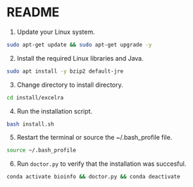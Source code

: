 # README

1. Update your Linux system.

```sh
sudo apt-get update && sudo apt-get upgrade -y
```

2. Install the required Linux libraries and Java.

```sh
sudo apt install -y bzip2 default-jre
```

3. Change directory to install directory.

```sh
cd install/excelra
```

4. Run the installation script.

```sh
bash install.sh
```

5. Restart the terminal or source the ~/.bash_profile file.

```sh
source ~/.bash_profile
```

6. Run `doctor.py` to verify that the installation was succesful.

```sh
conda activate bioinfo && doctor.py && conda deactivate
```